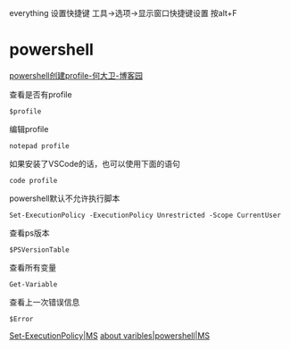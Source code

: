 everything 设置快捷键
工具->选项->显示窗口快捷键设置 按alt+F

# powershell

[powershell创建profile-何大卫-博客园](https://www.cnblogs.com/heenhui2016/p/11009043.html)

查看是否有profile
```
$profile
```

编辑profile
```
notepad profile
```
如果安装了VSCode的话，也可以使用下面的语句
```
code profile
```

powershell默认不允许执行脚本
```
Set-ExecutionPolicy -ExecutionPolicy Unrestricted -Scope CurrentUser
```

查看ps版本
```
$PSVersionTable
```

查看所有变量
```
Get-Variable
```

查看上一次错误信息
```
$Error
```


[Set-ExecutionPolicy|MS](https://docs.microsoft.com/en-us/powershell/module/microsoft.powershell.security/set-executionpolicy?view=powershell-7.2)
[about varibles|powershell|MS](https://docs.microsoft.com/en-us/powershell/module/microsoft.powershell.core/about/about_variables?view=powershell-7.2)